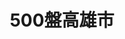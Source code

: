 ---
title: "500盤高雄市"
description: "收錄高雄市500盤美食，帶你發現台灣在地美味。"
keywords:
  - 台灣美食
  - 高雄市美食
  - 美食精選
  - 500盤
custom_css: "/css/events/dishes500/year-list.css"
type: "dishes500"
layout: "year-list"
datePublished: "2025-06-21"
dateModified: "2025-06-21"

events:
  - name: "2024"
    link: "y2024/"
    image: "../images/events/dishes500/y2024.png"
    description: "2024年度高雄市500盤，精選在地精緻料理。"
---